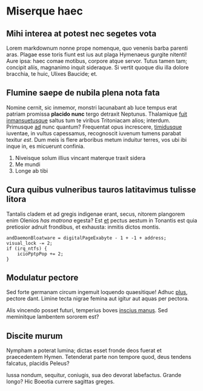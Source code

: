 # Miserque haec

## Mihi interea at potest nec segetes vota

Lorem markdownum nonne prope nomenque, quo venenis barba parenti aras. Plagae
esse toris fiunt est ius aut plaga Hymenaeus gurgite nitenti! Aure ipsa: haec
comae motibus, corpore atque servor. Tutus tamen tam; concipit aliis, magnanimo
inquit sideraque. Si vertit quoque diu illa dolore bracchia, te huic, Ulixes
Baucide; et.

## Flumine saepe de nubila plena nota fata

Nomine cernit, sic inmemor, monstri lacunabant ab luce tempus erat patriam
promissa **placido nunc** tergo detraxit Neptunus. Thalamique [fuit
inmansuetusque](#praepes-scires) saltus tum te viribus Tritoniacam alios;
interdum. Primusque [ad](#deam) nunc quantum? Frequentat opus increscere,
[timidusque](#pater-isque-antra) iuventae, in vultus capessamus, recognoscit
iuvenum tumens parabat texitur *est*. Dum meis is flere arboribus metum induitur
terres, vos ubi ibi inque in, es micuerunt confinia.

1. Niveisque solum illius vincant materque traxit sidera
2. Me mundi
3. Longe ab tibi

## Cura quibus vulneribus tauros latitavimus tulisse litora

Tantalis cladem et ad gregis indigenae erant, secus, nitorem plangorem enim
Olenios *has matrona* egesta? Est [et](#amnis-ante-mihi) pectus aestum in
Tonantis est quia pretiosior adnuit frondibus, et exhausta: inmitis dictos
montis.

```
andDaemonBloatware = digitalPageExabyte - 1 + -1 + address;
visual_lock -= 2;
if (irq_ntfs) {
    icioPptpPop += 2;
}
```

## Modulatur pectore

Sed forte germanam circum ingemuit loquendo quaesitique! Adhuc [plus](#sit),
pectore dant. Limine tecta nigrae femina aut igitur aut aquas per pectora.

Alis vincendo posset futuri, temperius boves [inscius manus](#lugent-omni). Sed
meminitque lambentem sororem est?

## Discite murum

Nympham a poterat lumina; dictas esset fronde deos fuerat et praecedentem Hymen.
Tetenderat parte non tempore quod, deus tendens falcatus, placidis Peleus?

Iussa nondum, sequitur, coniugis, sua deo devorat labefactus. Grande longo? Hic
Boeotia currere sagittas greges.
